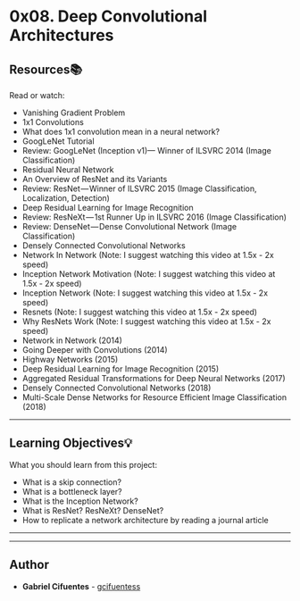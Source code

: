 # 0x08. Deep Convolutional Architectures

## Resources:books:
Read or watch:

* Vanishing Gradient Problem
* 1x1 Convolutions
* What does 1x1 convolution mean in a neural network?
* GoogLeNet Tutorial
* Review: GoogLeNet (Inception v1)— Winner of ILSVRC 2014 (Image Classification)
* Residual Neural Network
* An Overview of ResNet and its Variants
* Review: ResNet — Winner of ILSVRC 2015 (Image Classification, Localization, Detection)
* Deep Residual Learning for Image Recognition
* Review: ResNeXt — 1st Runner Up in ILSVRC 2016 (Image Classification)
* Review: DenseNet — Dense Convolutional Network (Image Classification)
* Densely Connected Convolutional Networks
* Network In Network (Note: I suggest watching this video at 1.5x - 2x speed)
* Inception Network Motivation (Note: I suggest watching this video at 1.5x - 2x speed)
* Inception Network (Note: I suggest watching this video at 1.5x - 2x speed)
* Resnets (Note: I suggest watching this video at 1.5x - 2x speed)
* Why ResNets Work (Note: I suggest watching this video at 1.5x - 2x speed)
* Network in Network (2014)
* Going Deeper with Convolutions (2014)
* Highway Networks (2015)
* Deep Residual Learning for Image Recognition (2015)
* Aggregated Residual Transformations for Deep Neural Networks (2017)
* Densely Connected Convolutional Networks (2018)
* Multi-Scale Dense Networks for Resource Efficient Image Classification (2018)

---
## Learning Objectives:bulb:
What you should learn from this project:

* What is a skip connection?
* What is a bottleneck layer?
* What is the Inception Network?
* What is ResNet? ResNeXt? DenseNet?
* How to replicate a network architecture by reading a journal article
---
---

## Author
* **Gabriel Cifuentes** - [gcifuentess](https://github.com/gcifuentess)